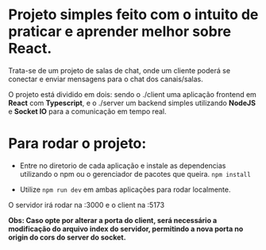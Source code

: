 # Projeto simples feito com o intuito de praticar e aprender melhor sobre React.

Trata-se de um projeto de salas de chat, onde um cliente poderá se conectar e enviar mensagens para o chat dos canais/salas.

O projeto está dividido em dois: sendo o ./client uma aplicação frontend em __React__ com __Typescript__, e o ./server um backend simples utilizando __NodeJS__ e __Socket IO__ para a comunicação em tempo real.

# Para rodar o projeto:

* Entre no diretorio de cada aplicação e instale as dependencias utilizando o npm ou o gerenciador de pacotes que queira. `npm install`

* Utilize `npm run dev` em ambas aplicações para rodar localmente.

O servidor irá rodar na :3000 e o client na :5173

__Obs: Caso opte por alterar a porta do client, será necessário a modificação do arquivo index do servidor, permitindo a nova porta no origin do cors do server do socket.__